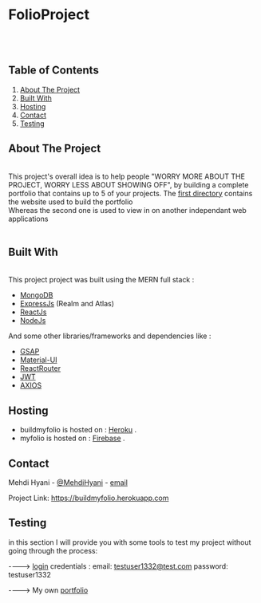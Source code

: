 # FolioProject


<br />
<br />
<h2 align="left">Table of Contents</h2>

  

  <ol>
    <li><a href="#about-the-project">About The Project</a></li>
    <li><a href="#built-with">Built With</a></li>
    <li><a href="#hosting">Hosting</a></li>
    <li><a href="#contact">Contact</a></li>
    <li><a href="#testing">Testing</a></li>
  </ol>




<!-- ABOUT THE PROJECT -->
## About The Project
<br />
This project's overall idea is to help people "WORRY MORE ABOUT THE PROJECT, WORRY LESS ABOUT SHOWING OFF", by building a complete portfolio that contains up to 5 of your projects.
The <a href="https://github.com/BR4INL3SS/PortfolioProject/tree/main/build-my-folio">first directory</a> contains the website used to build the portfolio<br />
Whereas the second one is used to view in on another independant web applications<br />


<br />

## Built With
<br />
This project project was built using the MERN full stack :
<br />

* [MongoDB](https://getbootstrap.com)
* [ExpressJs](https://expressjs.com/) (Realm and Atlas)
* [ReactJs](https://reactjs.org/)
* [NodeJs](https://nodejs.org/)

And some other libraries/frameworks and dependencies like :
* [GSAP](https://greensock.com/)
* [Material-UI](https://material-ui.com/)
* [ReactRouter](https://reactrouter.com/)
* [JWT](https://jwt.io/)
* [AXIOS](https://www.npmjs.com/package/axios)



<!-- HOSTING -->
## Hosting
* buildmyfolio is hosted on : <a href="https://www.heroku.com/">Heroku</a> .
* myfolio is hosted on : <a href="https://firebase.google.com/">Firebase</a> .



<!-- CONTACT -->
## Contact

Mehdi Hyani - [@MehdiHyani](https://twitter.com/MehdiHyani) - [email](https://mail.google.com/mail/?view=cm&fs=1&to=hyanimehdi115@gmail.com)

Project Link: https://buildmyfolio.herokuapp.com


<!-- TESTING -->
## Testing

in this section I will provide you with some tools to test my project without going through the process:

----> [login](https://buildmyfolio.herokuapp.com/login) credentials :
email: testuser1332@test.com
password: testuser1332

----> My own [portfolio](https://myfolio365.firebaseapp.com/view/60d75228486eea0015acdb72)





